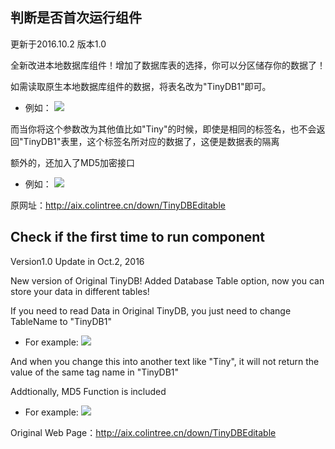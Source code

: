 ## 判断是否首次运行组件

更新于2016.10.2 版本1.0

全新改进本地数据库组件！增加了数据库表的选择，你可以分区储存你的数据了！

如需读取原生本地数据库组件的数据，将表名改为"TinyDB1"即可。
* 例如：
![](http://extensions.sinacloud.net/ArticlePics/Tinydbeditable/1.png)

而当你将这个参数改为其他值比如"Tiny"的时候，即使是相同的标签名，也不会返回"TinyDB1"表里，这个标签名所对应的数据了，这便是数据表的隔离

额外的，还加入了MD5加密接口
* 例如：
![](http://extensions.sinacloud.net/ArticlePics/Tinydbeditable/2.png)

原网址：http://aix.colintree.cn/down/TinyDBEditable



## Check if the first time to run component
 
Version1.0 Update in Oct.2, 2016

New version of Original TinyDB! Added Database Table option, now you can store your data in different tables!

If you need to read Data in Original TinyDB, you just need to change TableName to "TinyDB1"
* For example: 
![](http://extensions.sinacloud.net/ArticlePics/Tinydbeditable/1.png)

And when you change this into another text like "Tiny", it will not return the value of the same tag name in "TinyDB1"

Addtionally, MD5 Function is included
* For example: 
![](http://extensions.sinacloud.net/ArticlePics/Tinydbeditable/2.png)

Original Web Page：http://aix.colintree.cn/down/TinyDBEditable